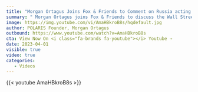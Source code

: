 ```yaml
---
title: "Morgan Ortagus Joins Fox & Friends to Comment on Russia acting like a terrorist state."
summary: " Morgan Ortagus joins Fox & Friends to discuss the Wall Street Journal journalist taken hostage by Russia and the unsettling reality of our military preparedness. "
image: https://img.youtube.com/vi/AmaHBkroB8s/hqdefault.jpg
author: POLARIS Founder, Morgan Ortagus
outbound: https://www.youtube.com/watch?v=AmaHBkroB8s
cta: View Now On <i class="fa-brands fa-youtube"></i> Youtube →
date: 2023-04-01
visible: true
video: true
categories:
   - Videos
---
```


{{< youtube AmaHBkroB8s >}}